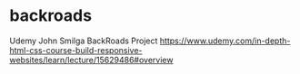 # backroads
Udemy John Smilga BackRoads Project
https://www.udemy.com/in-depth-html-css-course-build-responsive-websites/learn/lecture/15629486#overview
